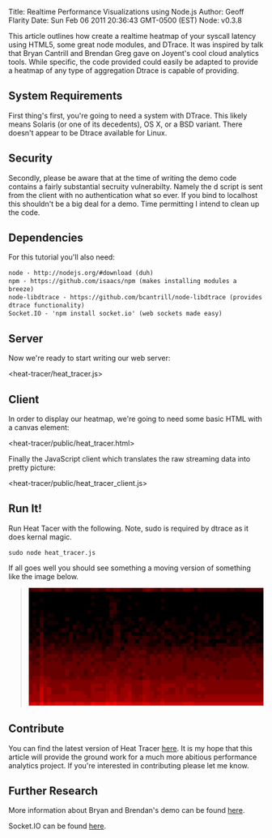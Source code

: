 Title: Realtime Performance Visualizations using Node.js
Author: Geoff Flarity
Date: Sun Feb 06 2011 20:36:43 GMT-0500 (EST)
Node: v0.3.8


This article outlines how create a realtime heatmap of your syscall latency using HTML5, some great node modules, and DTrace. It was inspired by talk that Bryan Cantrill and Brendan Greg gave on Joyent's cool cloud analytics tools. While specific, the code provided could easily be adapted to provide a heatmap of any type of aggregation Dtrace is capable of providing. 

## System Requirements

First thing's first, you're going to need a system with DTrace. This likely means Solaris (or one of its decedents), OS X, or a BSD variant.  There doesn't appear to be Dtrace available for Linux. 

## Security

Secondly, please be aware that at the time of writing the demo code contains a fairly substantial secruity vulnerabilty. Namely the d script is sent from the client with no authentication what so ever. If you bind to localhost this shouldn't be a big deal for a demo. Time permitting I intend to clean up the code.  

## Dependencies 

For this tutorial you'll also need:

    node - http://nodejs.org/#download (duh)
    npm - https://github.com/isaacs/npm (makes installing modules a breeze)
    node-libdtrace - https://github.com/bcantrill/node-libdtrace (provides dtrace functionality)
    Socket.IO - 'npm install socket.io' (web sockets made easy)

## Server

Now we're ready to start writing our web server: 

<heat-tracer/heat_tracer.js>

## Client

In order to display our heatmap, we're going to need some basic HTML with a canvas element:

<heat-tracer/public/heat_tracer.html>

Finally the JavaScript client which translates the raw  streaming data into pretty picture:

<heat-tracer/public/heat_tracer_client.js>

## Run It!	

Run Heat Tacer with the following. Note, sudo is required by dtrace as it does kernal magic.
    
    sudo node heat_tracer.js

If all goes well you should see something a moving version of something like the image below.

> ![Alt value of image](heat-tracer/heat_tracer.png) 

## Contribute


You can find the latest version of Heat Tracer [here](https://github.com/gflarity/Heat-Tracer). It is my hope that this article will provide the ground work for a much more abitious performance analytics project. If you're interested in contributing please let me know.

## Further Research

More information about Bryan and Brendan's demo can be found [here](http://dtrace.org/blogs/brendan/2011/01/24/cloud-analytics-first-video/).

Socket.IO can be found [here](http://socket.io/).
